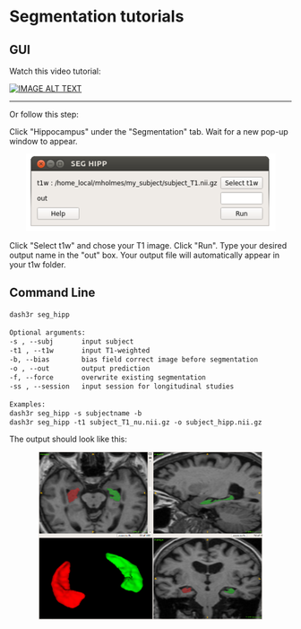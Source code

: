 # Segmentation tutorials

## GUI

Watch this video tutorial:

[![IMAGE ALT TEXT](https://img.youtube.com/vi/Uqn897ul5jw/0.jpg)](https://www.youtube.com/watch?v=Uqn897ul5jw "Hipp Seg")

-----

Or follow this step:

Click "Hippocampus" under the "Segmentation" tab. Wait for a new pop-up window to appear.

<p align="center">
      <img src="images/hipp_1.PNG" alt="hippocampus pop-up window" width="445" height="138"/>
</p>

Click "Select t1w" and chose your T1 image. Click "Run".
Type your desired output name in the "out" box.
Your output file will automatically appear in your t1w folder.


## Command Line

    dash3r seg_hipp
    
    Optional arguments:
    -s , --subj       input subject
    -t1 , --t1w       input T1-weighted
    -b, --bias        bias field correct image before segmentation
    -o , --out        output prediction
    -f, --force       overwrite existing segmentation
    -ss , --session   input session for longitudinal studies
    
    Examples:
    dash3r seg_hipp -s subjectname -b
    dash3r seg_hipp -t1 subject_T1_nu.nii.gz -o subject_hipp.nii.gz

The output should look like this:

<p align="center">
      <img src="images/3d_snap.png" alt="hippocampus seg"
      width="400" height="300"/>
</p>
